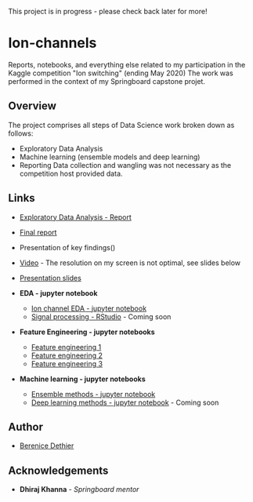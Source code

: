 This project is in progress - please check back later for more!

# Ion-channels
Reports, notebooks, and everything else related to my participation in the Kaggle competition "Ion switching" (ending May 2020)
The work was performed in the context of my Springboard capstone projet.

## Overview

The project comprises all steps of Data Science work broken down as follows:
* Exploratory Data Analysis
* Machine learning (ensemble models and deep learning)
* Reporting
Data collection and wangling was not necessary as the competition host provided data.

## Links

* [Exploratory Data Analysis - Report](https://github.com/bd3thier/Ion-channels/blob/master/Ion%20channel%20project%20-%20EDA%20Report.pdf)
* [Final report](https://github.com/bd3thier/Ion-channels/blob/master/Ion%20channel%20project%20-%20Final%20Report.pdf) 
* Presentation of key findings() 
 * [Video](https://youtu.be/q1pkuFcjp98) - The resolution on my screen is not optimal, see slides below
 * [Presentation slides](https://prezi.com/hyo_5ovr6nyl/)

* **EDA - jupyter notebook**
  *  [Ion channel EDA - jupyter notebook](https://github.com/bd3thier/Ion-channels/blob/master/notebooks/Ion%20channel%20-%20data%20wrangling%20and%20EDA.ipynb) 
  *  [Signal processing - RStudio]() - Coming soon 
  
* **Feature Engineering - jupyter notebooks**
  * [Feature engineering 1](https://github.com/bd3thier/Ion-channels/blob/master/notebooks/Ion%20channel%20-%20Feature%20Engineering%201.ipynb)
  * [Feature engineering 2](https://github.com/bd3thier/Ion-channels/blob/master/notebooks/Ion%20channel%20-%20Feature%20Engineering%202.ipynb)
  * [Feature engineering 3](https://github.com/bd3thier/Ion-channels/blob/master/notebooks/Ion%20channel%20-%20Feature%20Engineering%203.ipynb)


* **Machine learning - jupyter notebooks**
  *  [Ensemble methods - jupyter notebook](https://github.com/bd3thier/Ion-channels/blob/master/notebooks/Ion%20channel%20-%20Catboost%20key%20models.ipynb)
  *  [Deep learning methods - jupyter notebook]() - Coming soon 

## Author

* [Berenice Dethier](https://www.linkedin.com/in/berenice-dethier-phd-9b167491/)

## Acknowledgements

* **Dhiraj Khanna** - *Springboard mentor* 


